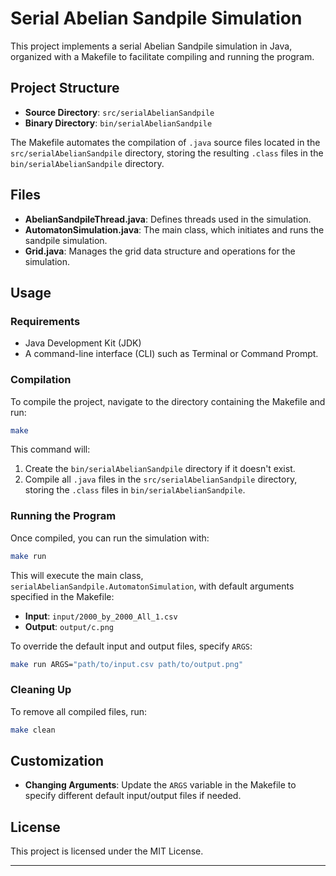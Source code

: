# Serial Abelian Sandpile Simulation

This project implements a serial Abelian Sandpile simulation in Java, organized with a Makefile to facilitate compiling and running the program.

## Project Structure

- **Source Directory**: `src/serialAbelianSandpile`  
- **Binary Directory**: `bin/serialAbelianSandpile`

The Makefile automates the compilation of `.java` source files located in the `src/serialAbelianSandpile` directory, storing the resulting `.class` files in the `bin/serialAbelianSandpile` directory.

## Files

- **AbelianSandpileThread.java**: Defines threads used in the simulation.
- **AutomatonSimulation.java**: The main class, which initiates and runs the sandpile simulation.
- **Grid.java**: Manages the grid data structure and operations for the simulation.

## Usage

### Requirements
- Java Development Kit (JDK)
- A command-line interface (CLI) such as Terminal or Command Prompt.

### Compilation

To compile the project, navigate to the directory containing the Makefile and run:

```bash
make
```

This command will:
1. Create the `bin/serialAbelianSandpile` directory if it doesn't exist.
2. Compile all `.java` files in the `src/serialAbelianSandpile` directory, storing the `.class` files in `bin/serialAbelianSandpile`.

### Running the Program

Once compiled, you can run the simulation with:

```bash
make run
```

This will execute the main class, `serialAbelianSandpile.AutomatonSimulation`, with default arguments specified in the Makefile:

- **Input**: `input/2000_by_2000_All_1.csv`
- **Output**: `output/c.png`

To override the default input and output files, specify `ARGS`:

```bash
make run ARGS="path/to/input.csv path/to/output.png"
```

### Cleaning Up

To remove all compiled files, run:

```bash
make clean
```

## Customization

- **Changing Arguments**: Update the `ARGS` variable in the Makefile to specify different default input/output files if needed.

## License

This project is licensed under the MIT License.

---
